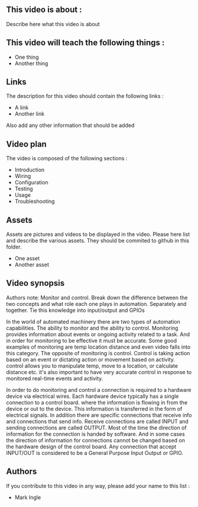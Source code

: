 ## This video is about : 

Describe here what this video is about

## This video will teach the following things : 

* One thing
* Another thing

## Links 

The description for this video should contain the following links : 

* A link
* Another link

Also add any other information that should be added

## Video plan

The video is composed of the following sections : 

* Introduction
* Wiring
* Configuration
* Testing
* Usage
* Troubleshooting

## Assets

Assets are pictures and videos to be displayed in the video.
Please here list and describe the various assets. They should be commited to github in this folder.

* One asset
* Another asset

## Video synopsis

Authors note:  Monitor and control. Break down the difference between the two concepts and what role each one plays in automation. Separately and together. Tie this knowledge into input/output and GPIOs

In the world of automated machinery there are two types of automation capabilities. The ability to monitor and the ability to control.  Monitoring provides information about events or ongoing activity related to a task. And in order for monitoring to be effective it must be accurate. Some good examples of monitoring are temp location distance and even video falls into this category. The opposite of monitoring is control. Control is taking action based on an event or dictating action or movement based on activity. control allows you to manipulate temp, move to a location, or calculate distance etc.  it's also important to have very accurate control in response to monitored real-time events and activity. 

In order to do monitoring and control a connection is required to a hardware device via electrical wires. Each hardware device typically has a single connection to a control board. where the information is flowing in from the device or out to the device. This information is transferred in the form of electrical signals. In addition there are specific connections that receive info and connections that send info. Receive connections are called INPUT and sending connections are called OUTPUT.  Most of the time the direction of information for the connection is handed by software.  And in some cases the direction of information for connections cannot be changed based on the hardware design of the control board.  Any connection that accept INPUT/OUT is considered to be a General Purpose Input Output or GPIO.

## Authors

If you contribute to this video in any way, please add your name to this list : 

* Mark Ingle

